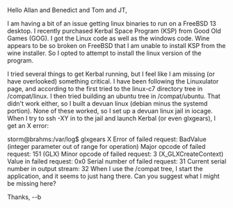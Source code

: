 Hello Allan and Benedict and Tom and JT,

I am having a bit of an issue getting linux binaries to run on a FreeBSD 13 desktop. I recently purchased Kerbal Space Program (KSP) from Good Old Games (GOG). I got the Linux code as well as the windows code. Wine appears to be so broken on FreeBSD that I am unable to install KSP from the wine installer. So I opted to attempt to install the linux version of the program.

I tried several things to get Kerbal running, but I feel like I am missing (or have overlooked) something critical. I have been following the Linuxulator page, and according to the first tried to the linux-c7 directory tree in /compat/linux. I then tried building an ubuntu tree in /compat/ubuntu. That didn't work either, so I built a devuan linux (debian minus the systemd portion). None of these worked, so I set up a devuan linux jail in iocage. When I try to ssh -XY in to the jail and launch Kerbal (or even glxgears), I get an X error:
		
storm@brahms:/var/log$ glxgears
X Error of failed request:  BadValue (integer parameter out of range for operation)
  Major opcode of failed request:  151 (GLX)
  Minor opcode of failed request:  3 (X_GLXCreateContext)
  Value in failed request:  0x0
  Serial number of failed request:  31
  Current serial number in output stream:  32
When I use the /compat tree, I start the application, and it seems to just hang there. Can you suggest what I might be missing here?

Thanks,
--b
